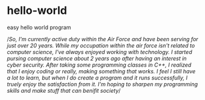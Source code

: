 # hello-world
easy hello world program

/*So, I'm currently active duty within the Air Force and have been serving for just over 20 years.
While my occupation within the air force isn't related to computer science, I've always enjoyed
working with technology.  I started pursing computer science about 2 years ago after having an 
interest in cyber security.  After taking some programming classes in C++, I realized that I enjoy 
coding or really, making something that works.  I feel I still have a lot to learn, but when I do
create a program and it runs successfully, I truely enjoy the satisfaction from it.  I'm hoping
to sharpen my programming skills and make stuff that can benifit society*/
